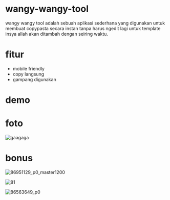 # wangy-wangy-tool

wangy wangy tool adalah sebuah aplikasi sederhana yang digunakan untuk membuat copypasta secara instan tanpa harus ngedit lagi untuk template insya allah akan ditambah dengan seiring waktu.

# fitur 

- mobile friendly
- copy langsung
- gampang digunakan

# demo


# foto

![gaagaga](https://user-images.githubusercontent.com/59074036/104463442-5f050100-55e4-11eb-92d5-8c822bade78e.JPG)

# bonus

![86951129_p0_master1200](https://user-images.githubusercontent.com/59074036/104463681-a8ede700-55e4-11eb-9a7c-98d5b9abc872.jpg)

![81](https://user-images.githubusercontent.com/59074036/104463702-af7c5e80-55e4-11eb-8a3b-aa687c9ef363.png)

![86563649_p0](https://user-images.githubusercontent.com/59074036/104464300-5b25ae80-55e5-11eb-9ba2-9321808ed6ad.jpg)
